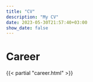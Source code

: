```yaml
---
title: "CV"
description: "My CV"
date: 2023-05-30T21:57:40+03:00
show_date: false
---
```

# Career
{{< partial "career.html" >}}